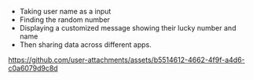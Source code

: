 * Taking user name as a input
* Finding the random number
* Displaying a customized message showing their lucky number and name
* Then sharing data across different apps.

https://github.com/user-attachments/assets/b5514612-4662-4f9f-a4d6-c0a6079d9c8d

